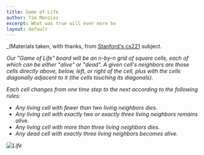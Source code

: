 ```yaml
---
title: Game of Life
author: Tim Menzies
excerpt: What was true will ever more be
layout: default
---
```


_(Materials taken, with thanks, from [Stanford's cs221](http://stanford.edu/~cpiech/cs221/handouts/pythonTutorial.html) subject.


<em>Our "Game of Life" board will be an n-by-n grid of
square cells, each of which can be either "alive" or
"dead". A given cell's neighbors are those cells
directly above, below, left, or right of the cell,
plus with the cells diagonally adjacent to it (the
cells touching its diagonals).

Each cell changes
from one time step to the next according to the
following rules:

+ Any living cell with fewer than two living neighbors dies.
+ Any living cell with exactly two or exactly three living neighbors remains alive.
+ Any living cell with more than three living neighbors dies.
+ Any dead cell with exactly three living neighbors becomes alive.

![Life]({{site.url}}/img/Conways_game_of_life_breeder_animation.gif)

